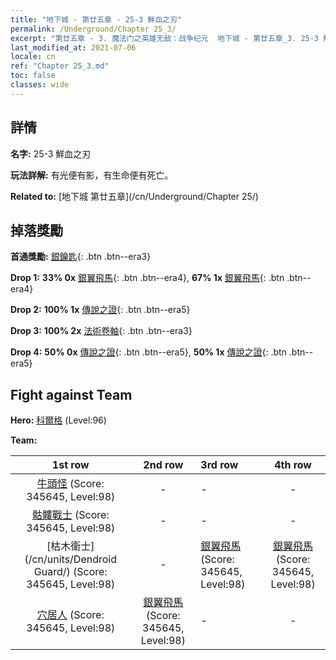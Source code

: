 ```yaml
---
title: "地下城 - 第廿五章 - 25-3 鮮血之刃"
permalink: /Underground/Chapter 25_3/
excerpt: "第廿五章 - 3. 魔法门之英雄无敌：战争纪元  地下城 - 第廿五章_3. 25-3 鮮血之刃"
last_modified_at: 2021-07-06
locale: cn
ref: "Chapter 25_3.md"
toc: false
classes: wide
---
```


## 詳情

 **名字:** 25-3 鮮血之刃

 **玩法詳解:**       有光便有影，有生命便有死亡。

 **Related to:** [地下城 第廿五章](/cn/Underground/Chapter 25/)

## 掉落獎勵

 **首通獎勵:** [銀鑰匙](/cn/Items/con_693/){: .btn .btn--era3}

 **Drop 1:** **33% 0x** [銀翼飛馬](/cn/Items/unt_202/){: .btn .btn--era4}, **67% 1x** [銀翼飛馬](/cn/Items/unt_202/){: .btn .btn--era4}

 **Drop 2:** **100% 1x** [傳說之證](/cn/Items/mat_88/){: .btn .btn--era5}

 **Drop 3:** **100% 2x** [法術卷軸](/cn/Items/con_694/){: .btn .btn--era3}

 **Drop 4:** **50% 0x** [傳說之證](/cn/Items/mat_81/){: .btn .btn--era5}, **50% 1x** [傳說之證](/cn/Items/mat_81/){: .btn .btn--era5}


## Fight against Team
 **Hero:** [科爾格](/cn/heroes/Kilgor/) (Level:96)

 **Team:**


  | 1st row | 2nd row | 3rd row | 4th row |
  |:----:|:----:|:----|:----:|
  | [牛頭怪](/cn/units/Minotaur/) (Score: 345645, Level:98)  | - | - | - |
  | [骷髏戰士](/cn/units/Skeleton/) (Score: 345645, Level:98)  | - | - | - |
  | [枯木衛士](/cn/units/Dendroid Guard/) (Score: 345645, Level:98)  | - | [銀翼飛馬](/cn/units/Pegasus/) (Score: 345645, Level:98)  | [銀翼飛馬](/cn/units/Pegasus/) (Score: 345645, Level:98)  |
  | [穴居人](/cn/units/Troglodyte/) (Score: 345645, Level:98)  | [銀翼飛馬](/cn/units/Pegasus/) (Score: 345645, Level:98)  | - | - |


